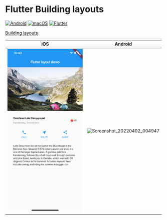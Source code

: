 # Flutter Building layouts

[![Android](https://github.com/ykws/flutter_build_layouts/actions/workflows/main.yml/badge.svg)](https://github.com/ykws/flutter_build_layouts/actions/workflows/main.yml)
[![macOS](https://img.shields.io/badge/macOS-BigSur-black)](https://developer.apple.com/macos/)
[![Flutter](https://img.shields.io/badge/Flutter-2.10.3-blue)](https://flutter.dev/)

[Building layouts
](https://flutter.dev/docs/development/ui/layout/tutorial)

| iOS | Android |
| -- | -- |
| <img width="240" src="https://github.com/ykws/flutter_build_layouts/blob/main/Simulator%20Screen%20Shot%20-%20iPhone%2011%20Pro%20Max%20-%202019-11-16%20at%2010.43.45.png?raw=true"> | <img width="240" alt="Screenshot_20220402_004947" src="https://user-images.githubusercontent.com/5770480/161298374-6fd7e8b7-f108-404a-b599-70c1254dc78c.png"> |
